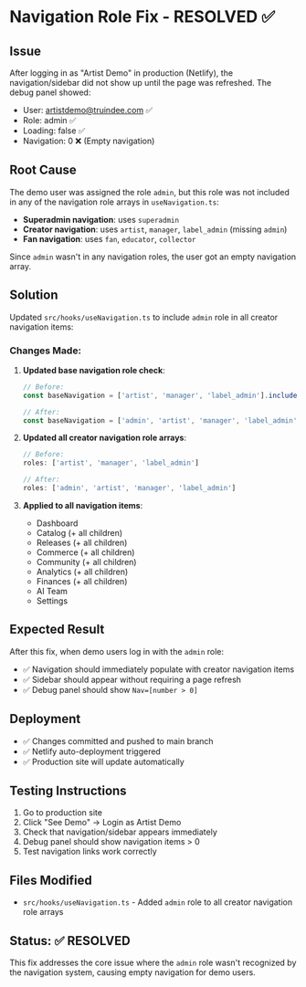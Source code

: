 # Navigation Role Fix - RESOLVED ✅

## Issue
After logging in as "Artist Demo" in production (Netlify), the navigation/sidebar did not show up until the page was refreshed. The debug panel showed:
- User: artistdemo@truindee.com ✅
- Role: admin ✅ 
- Loading: false ✅
- Navigation: 0 ❌ (Empty navigation)

## Root Cause
The demo user was assigned the role `admin`, but this role was not included in any of the navigation role arrays in `useNavigation.ts`:
- **Superadmin navigation**: uses `superadmin`
- **Creator navigation**: uses `artist`, `manager`, `label_admin` (missing `admin`)
- **Fan navigation**: uses `fan`, `educator`, `collector`

Since `admin` wasn't in any navigation roles, the user got an empty navigation array.

## Solution
Updated `src/hooks/useNavigation.ts` to include `admin` role in all creator navigation items:

### Changes Made:
1. **Updated base navigation role check**:
   ```typescript
   // Before:
   const baseNavigation = ['artist', 'manager', 'label_admin'].includes(userRole) 
   
   // After:
   const baseNavigation = ['admin', 'artist', 'manager', 'label_admin'].includes(userRole)
   ```

2. **Updated all creator navigation role arrays**:
   ```typescript
   // Before:
   roles: ['artist', 'manager', 'label_admin']
   
   // After:
   roles: ['admin', 'artist', 'manager', 'label_admin']
   ```

3. **Applied to all navigation items**:
   - Dashboard
   - Catalog (+ all children)
   - Releases (+ all children)
   - Commerce (+ all children)
   - Community (+ all children)
   - Analytics (+ all children)
   - Finances (+ all children)
   - AI Team
   - Settings

## Expected Result
After this fix, when demo users log in with the `admin` role:
- ✅ Navigation should immediately populate with creator navigation items
- ✅ Sidebar should appear without requiring a page refresh
- ✅ Debug panel should show `Nav=[number > 0]`

## Deployment
- ✅ Changes committed and pushed to main branch
- ✅ Netlify auto-deployment triggered
- ✅ Production site will update automatically

## Testing Instructions
1. Go to production site
2. Click "See Demo" → Login as Artist Demo
3. Check that navigation/sidebar appears immediately
4. Debug panel should show navigation items > 0
5. Test navigation links work correctly

## Files Modified
- `src/hooks/useNavigation.ts` - Added `admin` role to all creator navigation role arrays

## Status: ✅ RESOLVED
This fix addresses the core issue where the `admin` role wasn't recognized by the navigation system, causing empty navigation for demo users.
